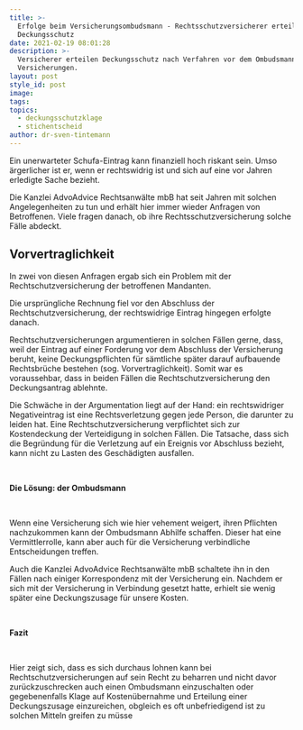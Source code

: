 ```yaml
---
title: >-
  Erfolge beim Versicherungsombudsmann - Rechtsschutzversicherer erteilt
  Deckungsschutz
date: 2021-02-19 08:01:28
description: >-
  Versicherer erteilen Deckungsschutz nach Verfahren vor dem Ombudsmann für
  Versicherungen.
layout: post
style_id: post
image:
tags:
topics:
  - deckungsschutzklage
  - stichentscheid
author: dr-sven-tintemann
---
```


Ein unerwarteter Schufa-Eintrag kann finanziell hoch riskant sein. Umso ärgerlicher ist er, wenn er rechtswidrig ist und sich auf eine vor Jahren erledigte Sache bezieht.

Die Kanzlei AdvoAdvice Rechtsanwälte mbB hat seit Jahren mit solchen Angelegenheiten zu tun und erhält hier immer wieder Anfragen von Betroffenen. Viele fragen danach, ob ihre Rechtsschutzversicherung solche Fälle abdeckt.&nbsp;

## **Vorvertraglichkeit**

In zwei von diesen Anfragen ergab sich ein Problem mit der Rechtschutzversicherung der betroffenen Mandanten.

Die ursprüngliche Rechnung fiel vor den Abschluss der Rechtschutzversicherung, der rechtswidrige Eintrag hingegen erfolgte danach.

Rechtschutzversicherungen argumentieren in solchen Fällen gerne, dass, weil der Eintrag auf einer Forderung vor dem Abschluss der Versicherung beruht, keine Deckungspflichten für sämtliche später darauf aufbauende Rechtsbrüche bestehen (sog. Vorvertraglichkeit). Somit war es voraussehbar, dass in beiden Fällen die Rechtschutzversicherung den Deckungsantrag ablehnte.

Die Schwäche in der Argumentation liegt auf der Hand: ein rechtswidriger Negativeintrag ist eine Rechtsverletzung gegen jede Person, die darunter zu leiden hat. Eine Rechtschutzversicherung verpflichtet sich zur Kostendeckung der Verteidigung in solchen Fällen. Die Tatsache, dass sich die Begründung für die Verletzung auf ein Ereignis vor Abschluss bezieht, kann nicht zu Lasten des Geschädigten ausfallen.

&nbsp;

**Die Lösung: der Ombudsmann**

&nbsp;

Wenn eine Versicherung sich wie hier vehement weigert, ihren Pflichten nachzukommen kann der Ombudsmann Abhilfe schaffen. Dieser hat eine Vermittlerrolle, kann aber auch für die Versicherung verbindliche Entscheidungen treffen.

Auch die Kanzlei AdvoAdvice Rechtsanwälte mbB schaltete ihn in den Fällen nach einiger Korrespondenz mit der Versicherung ein. Nachdem er sich mit der Versicherung in Verbindung gesetzt hatte, erhielt sie wenig später eine Deckungszusage für unsere Kosten.

&nbsp;

**Fazit**

&nbsp;

Hier zeigt sich, dass es sich durchaus lohnen kann bei Rechtschutzversicherungen auf sein Recht zu beharren und nicht davor zurückzuschrecken auch einen Ombudsmann einzuschalten oder gegebenenfalls Klage auf Kostenübernahme und Erteilung einer Deckungszusage einzureichen, obgleich es oft unbefriedigend ist zu solchen Mitteln greifen zu müsse
